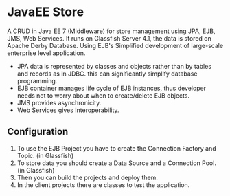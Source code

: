 # JavaEE Store
A CRUD in Java EE 7 (Middleware) for store management using JPA, EJB, JMS, Web Services.
It  runs on Glassfish Server 4.1, the data is stored on Apache Derby Database. 
Using EJB's  Simplified development of large-scale enterprise level application.

- JPA data is represented by classes and objects rather than by tables and records as in JDBC. this can significantly simplify database programming.
- EJB container manages life cycle of EJB instances, thus developer needs not to worry about when to create/delete EJB objects.
- JMS provides asynchronicity.
- Web Services gives Interoperability.
## Configuration
1. To use the EJB Project you have to create the Connection Factory and Topic. (in Glassfish)
2. To store data you should create a Data Source and a Connection Pool. (in Glassfish)
3. Then you can build the projects and deploy them.
4. In the client projects there are classes to test the application.
